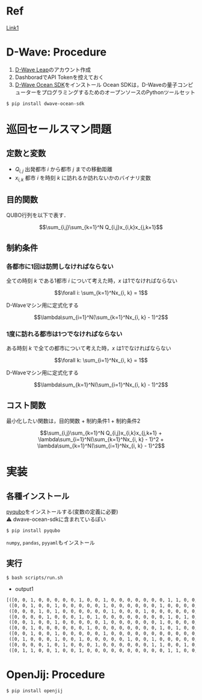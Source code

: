 # Ref
[Link1](https://leadinge.co.jp/rd/2021/06/21/966/)



# D-Wave: Procedure
1. [D-Wave Leap](https://cloud.dwavesys.com/leap/login/?next=/leap/)のアカウント作成
2. DashboradでAPI Tokenを控えておく
3. [D-Wave Ocean SDK](https://github.com/dwavesystems/dwave-ocean-sdk)をインストール
Ocean SDKは，D-Waveの量子コンピューターをプログラミングするためのオープンソースのPythonツールセット
```
$ pip install dwave-ocean-sdk
```
# 巡回セールスマン問題
## 定数と変数
- $Q_{i,j}$
出発都市 $i$ から都市 $j$ までの移動距離
- $x_{i,k}$
都市 $i$ を時刻 $k$ に訪れるか訪れないかのバイナリ変数

## 目的関数
QUBO行列を以下で表す．
```math
\sum_{i,j}\sum_{k=1}^N Q_{i,j}x_{i,k}x_{j,k+1}
```

## 制約条件
### 各都市に1回は訪問しなければならない
全ての時刻 $k$ である1都市 $i$ について考えた時，$x$ は1でなければならない
```math
\forall i:  \sum_{k=1}^Nx_{i, k} = 1
```
D-Waveマシン用に定式化する
```math
\lambda\sum_{i=1}^N(\sum_{k=1}^Nx_{i, k} - 1)^2
```

### 1度に訪れる都市は1つでなければならない
ある時刻 $k$ で全ての都市について考えた時，$x$ は1でなければならない
```math
\forall k: \sum_{i=1}^Nx_{i, k} = 1
```
D-Waveマシン用に定式化する
```math
\lambda\sum_{k=1}^N(\sum_{i=1}^Nx_{i, k} - 1)^2
```

## コスト関数
最小化したい関数は，目的関数 + 制約条件1 + 制約条件2
```math
\sum_{i,j}\sum_{k=1}^N Q_{i,j}x_{i,k}x_{j,k+1} + \lambda\sum_{i=1}^N(\sum_{k=1}^Nx_{i, k} - 1)^2 + \lambda\sum_{k=1}^N(\sum_{i=1}^Nx_{i, k} - 1)^2
```

# 実装
## 各種インストール
[pyqubo](https://pyqubo.readthedocs.io/en/latest/)をインストールする(変数の定義に必要)<br>
:warning: dwave-ocean-sdkに含まれているぽい
```
$ pip install pyqubo
```
`numpy`, `pandas`, `pyyaml`もインストール

## 実行
```
$ bash scripts/run.sh
```
- output1

```txt
[([0, 0, 1, 0, 0, 0, 0, 0, 1, 0, 0, 1, 0, 0, 0, 0, 0, 0, 0, 1, 1, 0, 0, 0, 0], -9900., 1, 0.  )
 ([0, 0, 1, 0, 0, 1, 0, 0, 0, 0, 0, 1, 0, 0, 0, 0, 0, 0, 1, 0, 0, 0, 0, 0, 1], -9890., 1, 0.  )
 ([0, 0, 0, 1, 0, 1, 0, 0, 0, 0, 0, 0, 1, 0, 0, 0, 1, 0, 0, 0, 0, 0, 0, 0, 1], -9870., 1, 0.  )
 ([0, 0, 0, 0, 1, 0, 0, 0, 1, 0, 1, 0, 0, 0, 0, 0, 0, 0, 0, 1, 0, 1, 0, 0, 0], -7880., 1, 0.  )
 ([0, 0, 1, 0, 0, 1, 0, 0, 0, 0, 0, 1, 0, 0, 0, 0, 0, 0, 1, 0, 0, 0, 0, 0, 1], -9890., 1, 0.04)
 ([0, 0, 1, 0, 0, 0, 0, 0, 0, 1, 0, 0, 0, 0, 0, 0, 0, 0, 1, 0, 1, 0, 0, 0, 0], -7900., 1, 0.04)
 ([0, 0, 1, 0, 0, 1, 0, 0, 0, 0, 0, 1, 0, 0, 0, 0, 0, 0, 0, 0, 0, 0, 0, 1, 1], -6910., 1, 0.  )
 ([0, 1, 0, 0, 0, 1, 0, 0, 1, 0, 0, 0, 0, 0, 1, 0, 0, 1, 0, 0, 0, 0, 0, 0, 1], -7830., 1, 0.04)
 ([0, 0, 0, 0, 1, 0, 1, 0, 0, 0, 1, 0, 0, 0, 0, 0, 0, 1, 1, 0, 0, 1, 0, 0, 0], -6860., 1, 0.04)
 ([0, 1, 1, 0, 0, 1, 0, 0, 1, 0, 0, 0, 0, 0, 0, 0, 0, 0, 0, 1, 1, 0, 0, 0, 0], -4840., 1, 0.  )]
```


# OpenJij: Procedure
```
$ pip install openjij
```